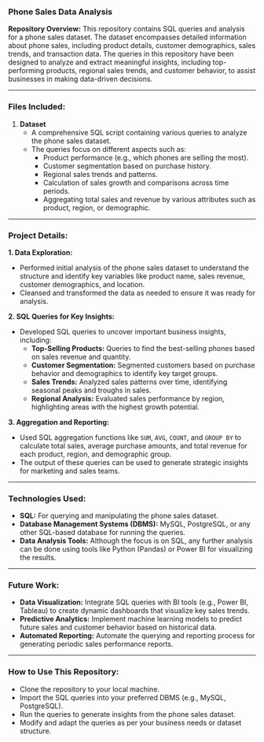 
### **Phone Sales Data Analysis**

**Repository Overview:**
This repository contains SQL queries and analysis for a phone sales dataset. The dataset encompasses detailed information about phone sales, including product details, customer demographics, sales trends, and transaction data. The queries in this repository have been designed to analyze and extract meaningful insights, including top-performing products, regional sales trends, and customer behavior, to assist businesses in making data-driven decisions.

---

### **Files Included:**

1. **Dataset**
   - A comprehensive SQL script containing various queries to analyze the phone sales dataset.
   - The queries focus on different aspects such as:
     - Product performance (e.g., which phones are selling the most).
     - Customer segmentation based on purchase history.
     - Regional sales trends and patterns.
     - Calculation of sales growth and comparisons across time periods.
     - Aggregating total sales and revenue by various attributes such as product, region, or demographic.

---

### **Project Details:**

**1. Data Exploration:**
   - Performed initial analysis of the phone sales dataset to understand the structure and identify key variables like product name, sales revenue, customer demographics, and location.
   - Cleansed and transformed the data as needed to ensure it was ready for analysis.

**2. SQL Queries for Key Insights:**
   - Developed SQL queries to uncover important business insights, including:
     - **Top-Selling Products:** Queries to find the best-selling phones based on sales revenue and quantity.
     - **Customer Segmentation:** Segmented customers based on purchase behavior and demographics to identify key target groups.
     - **Sales Trends:** Analyzed sales patterns over time, identifying seasonal peaks and troughs in sales.
     - **Regional Analysis:** Evaluated sales performance by region, highlighting areas with the highest growth potential.

**3. Aggregation and Reporting:**
   - Used SQL aggregation functions like `SUM`, `AVG`, `COUNT`, and `GROUP BY` to calculate total sales, average purchase amounts, and total revenue for each product, region, and demographic group.
   - The output of these queries can be used to generate strategic insights for marketing and sales teams.

---

### **Technologies Used:**
- **SQL:** For querying and manipulating the phone sales dataset.
- **Database Management Systems (DBMS):** MySQL, PostgreSQL, or any other SQL-based database for running the queries.
- **Data Analysis Tools:** Although the focus is on SQL, any further analysis can be done using tools like Python (Pandas) or Power BI for visualizing the results.

---

### **Future Work:**
- **Data Visualization:** Integrate SQL queries with BI tools (e.g., Power BI, Tableau) to create dynamic dashboards that visualize key sales trends.
- **Predictive Analytics:** Implement machine learning models to predict future sales and customer behavior based on historical data.
- **Automated Reporting:** Automate the querying and reporting process for generating periodic sales performance reports.

---

### **How to Use This Repository:**
- Clone the repository to your local machine.
- Import the SQL queries into your preferred DBMS (e.g., MySQL, PostgreSQL).
- Run the queries to generate insights from the phone sales dataset.
- Modify and adapt the queries as per your business needs or dataset structure.
